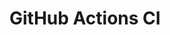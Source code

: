 # GitHub Actions CI






























































































































































































































































































































































































































































































































































































































































































































































































































































































































































































































































































































































































































































































































































































































































































